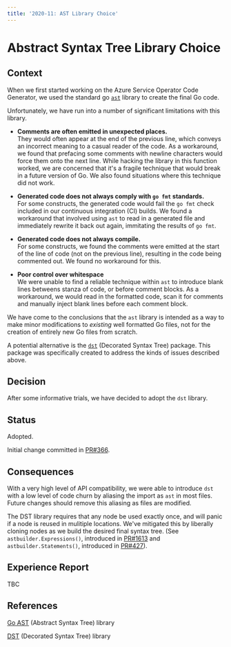 ```yaml
---
title: '2020-11: AST Library Choice'
---
```


# Abstract Syntax Tree Library Choice

## Context

When we first started working on the Azure Service Operator Code Generator, we used the standard go [`ast`](https://pkg.go.dev/go/ast) library to create the final Go code.

Unfortunately, we have run into a number of significant limitations with this library.

* **Comments are often emitted in unexpected places.**  
  They would often appear at the end of the previous line, which conveys an incorrect meaning to a casual reader of the code. As a workaround, we found that prefacing some comments with newline characters would force them onto the next line. While hacking the library in this function worked, we are concerned that it's a fragile technique that would break in a future version of Go. We also found situations where this technique did not work.

* **Generated code does not always comply with `go fmt` standards.**  
  For some constructs, the generated code would fail the `go fmt` check included in our continuous integration (CI) builds. We found a workaround that involved using `ast` to read in a generated file and immediately rewrite it back out again, immitating the results of `go fmt`.

* **Generated code does not always compile.**  
  For some constructs, we found the comments were emitted at the start of the line of code (not on the previous line), resulting in the code being commented out. We found no workaround for this.

* **Poor control over whitespace**  
  We were unable to find a reliable technique within `ast` to introduce blank lines betweens stanza of code, or before comment blocks. As a workaround, we would read in the formatted code, scan it for comments and manually inject blank lines before each comment block. 

We have come to the conclusions that the `ast` library is intended as a way to make minor modifications to *existing* well formatted Go files, not for the creation of entirely new Go files from scratch.

A potential alternative is the [`dst`](https://github.com/dave/dst) (Decorated Syntax Tree) package. This package was specifically created to address the kinds of issues described above.

## Decision

After some informative trials, we have decided to adopt the `dst` library.

## Status

Adopted.

Initial change committed in [PR#366](https://github.com/Azure/k8s-infra/pull/336).

## Consequences

With a very high level of API compatibility, we were able to introduce `dst` with a low level of code churn by aliasing the import as `ast` in most files. Future changes should remove this aliasing as files are modified.

The DST library requires that any node be used exactly once, and will panic if a node is reused in mulitiple locations. We've mitigated this by liberally cloning nodes as we build the desired final syntax tree. (See `astbuilder.Expressions()`, introduced in [PR#1613](https://github.com/Azure/azure-service-operator/pull/1613) and `astbuilder.Statements()`, introduced in [PR#427](https://github.com/Azure/k8s-infra/pull/427)).

## Experience Report

TBC

## References

[Go AST](https://pkg.go.dev/go/ast) (Abstract Syntax Tree) library

[DST](https://github.com/dave/dst) (Decorated Syntax Tree) library
